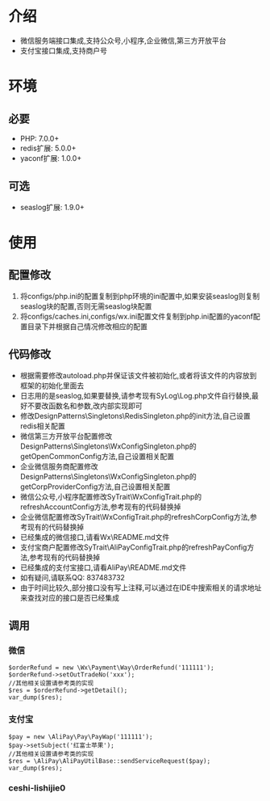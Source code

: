 # 介绍
- 微信服务端接口集成,支持公众号,小程序,企业微信,第三方开放平台
- 支付宝接口集成,支持商户号

# 环境
## 必要
- PHP: 7.0.0+
- redis扩展: 5.0.0+
- yaconf扩展: 1.0.0+

## 可选
- seaslog扩展: 1.9.0+

# 使用
## 配置修改
1. 将configs/php.ini的配置复制到php环境的ini配置中,如果安装seaslog则复制seaslog块的配置,否则无需seaslog块配置
2. 将configs/caches.ini,configs/wx.ini配置文件复制到php.ini配置的yaconf配置目录下并根据自己情况修改相应的配置

## 代码修改
- 根据需要修改autoload.php并保证该文件被初始化,或者将该文件的内容放到框架的初始化里面去
- 日志用的是seaslog,如果要替换,请参考现有SyLog\Log.php文件自行替换,最好不要改函数名和参数,改内部实现即可
- 修改DesignPatterns\Singletons\RedisSingleton.php的init方法,自己设置redis相关配置
- 微信第三方开放平台配置修改DesignPatterns\Singletons\WxConfigSingleton.php的getOpenCommonConfig方法,自己设置相关配置
- 企业微信服务商配置修改DesignPatterns\Singletons\WxConfigSingleton.php的getCorpProviderConfig方法,自己设置相关配置
- 微信公众号,小程序配置修改SyTrait\WxConfigTrait.php的refreshAccountConfig方法,参考现有的代码替换掉
- 企业微信配置修改SyTrait\WxConfigTrait.php的refreshCorpConfig方法,参考现有的代码替换掉
- 已经集成的微信接口,请看Wx\README.md文件
- 支付宝商户配置修改SyTrait\AliPayConfigTrait.php的refreshPayConfig方法,参考现有的代码替换掉
- 已经集成的支付宝接口,请看AliPay\README.md文件
- 如有疑问,请联系QQ: 837483732
- 由于时间比较久,部分接口没有写上注释,可以通过在IDE中搜索相关的请求地址来查找对应的接口是否已经集成

## 调用
### 微信
    $orderRefund = new \Wx\Payment\Way\OrderRefund('111111');
    $orderRefund->setOutTradeNo('xxx');
    //其他相关设置请参考类的实现
    $res = $orderRefund->getDetail();
    var_dump($res);
### 支付宝
    $pay = new \AliPay\Pay\PayWap('111111');
    $pay->setSubject('红富士苹果');
    //其他相关设置请参考类的实现
    $res = \AliPay\AliPayUtilBase::sendServiceRequest($pay);
    var_dump($res);

### ceshi-lishijie0  
